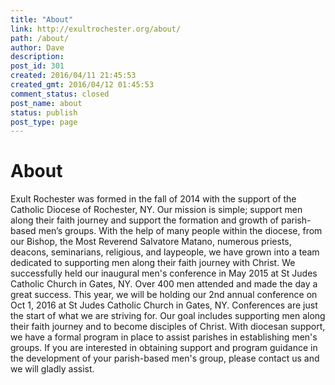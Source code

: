 ```yaml
---
title: "About"
link: http://exultrochester.org/about/
path: /about/
author: Dave
description:
post_id: 301
created: 2016/04/11 21:45:53
created_gmt: 2016/04/12 01:45:53
comment_status: closed
post_name: about
status: publish
post_type: page
---
```


# About

Exult Rochester was formed in the fall of 2014 with the support of the Catholic Diocese of Rochester, NY. Our mission is simple; support men along their faith journey and support the formation and growth of parish-based men’s groups. With the help of many people within the diocese, from our Bishop, the Most Reverend Salvatore Matano, numerous priests, deacons, seminarians, religious, and laypeople, we have grown into a team dedicated to supporting men along their faith journey with Christ. We successfully held our inaugural men's conference in May 2015 at St Judes Catholic Church in Gates, NY. Over 400 men attended and made the day a great success. This year, we will be holding our 2nd annual conference on Oct 1, 2016 at St Judes Catholic Church in Gates, NY. Conferences are just the start of what we are striving for. Our goal includes supporting men along their faith journey and to become disciples of Christ. With diocesan support, we have a formal program in place to assist parishes in establishing men's groups. If you are interested in obtaining support and program guidance in the development of your parish-based men's group, please contact us and we will gladly assist.
